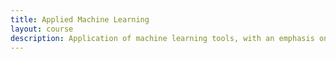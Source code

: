 ```yaml
---
title: Applied Machine Learning
layout: course
description: Application of machine learning tools, with an emphasis on solving practical problems. Data cleaning, feature extraction, supervised and unsupervised machine learning, reproducible workflows, and communicating results.
---
```


